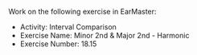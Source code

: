 Work on the following exercise in EarMaster:
- Activity: Interval Comparison
- Exercise Name: Minor 2nd & Major 2nd - Harmonic
- Exercise Number: 18.15
